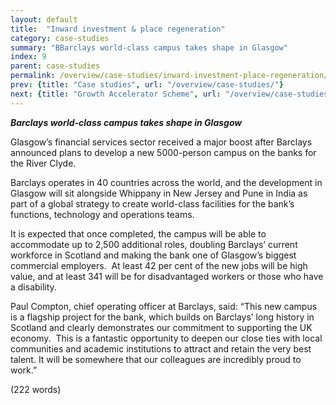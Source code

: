 ```yaml
---
layout: default
title:  "Inward investment & place regeneration"
category: case-studies
summary: "BBarclays world-class campus takes shape in Glasgow"
index: 9
parent: case-studies
permalink: /overview/case-studies/inward-investment-place-regeneration/
prev: {title: "Case studies", url: "/overview/case-studies/"}
next: {title: "Growth Accelerator Scheme", url: "/overview/case-studies/growth-accelerator-scheme/"}
---
```


***Barclays world-class campus takes shape in Glasgow***

Glasgow’s financial services sector received a major boost after Barclays announced plans to develop a new 5000-person campus on the banks for the River Clyde.  

Barclays operates in 40 countries across the world, and the development in Glasgow will sit alongside Whippany in New Jersey and Pune in India as part of a global strategy to create world-class facilities for the bank’s functions, technology and operations teams.  

It is expected that once completed, the campus will be able to accommodate up to 2,500 additional roles, doubling Barclays’ current workforce in Scotland and making the bank one of Glasgow’s biggest commercial employers.  At least 42 per cent of the new jobs will be high value, and at least 341 will be for disadvantaged workers or those who have a disability.  

Paul Compton, chief operating officer at Barclays, said: “This new campus is a flagship project for the bank, which builds on Barclays’ long history in Scotland and clearly demonstrates our commitment to supporting the UK economy.  This is a fantastic opportunity to deepen our close ties with local communities and academic institutions to attract and retain the very best talent. It will be somewhere that our colleagues are incredibly proud to work.”  

(222 words) 
